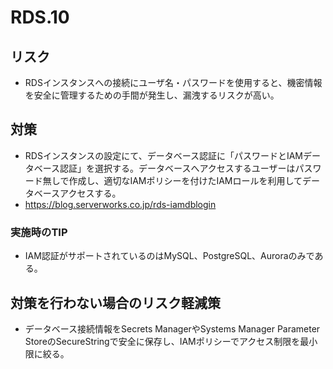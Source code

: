 # RDS.10

## リスク

- RDSインスタンスへの接続にユーザ名・パスワードを使用すると、機密情報を安全に管理するための手間が発生し、漏洩するリスクが高い。

## 対策

- RDSインスタンスの設定にて、データベース認証に「パスワードとIAMデータベース認証」を選択する。データベースへアクセスするユーザーはパスワード無しで作成し、適切なIAMポリシーを付けたIAMロールを利用してデータベースアクセスする。
- <https://blog.serverworks.co.jp/rds-iamdblogin>

### 実施時のTIP

- IAM認証がサポートされているのはMySQL、PostgreSQL、Auroraのみである。

## 対策を行わない場合のリスク軽減策

- データベース接続情報をSecrets ManagerやSystems Manager Parameter StoreのSecureStringで安全に保存し、IAMポリシーでアクセス制限を最小限に絞る。
